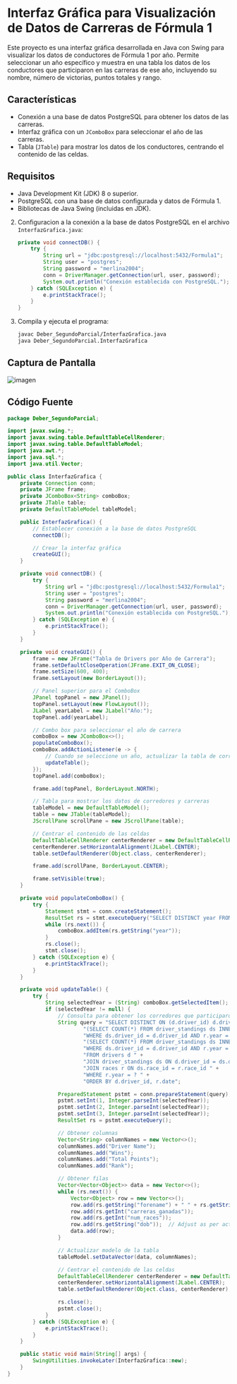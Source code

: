 # Interfaz Gráfica para Visualización de Datos de Carreras de Fórmula 1

Este proyecto es una interfaz gráfica desarrollada en Java con Swing para visualizar los datos de conductores de Fórmula 1 por año. Permite seleccionar un año específico y muestra en una tabla los datos de los conductores que participaron en las carreras de ese año, incluyendo su nombre, número de victorias, puntos totales y rango.

## Características

- Conexión a una base de datos PostgreSQL para obtener los datos de las carreras.
- Interfaz gráfica con un `JComboBox` para seleccionar el año de las carreras.
- Tabla (`JTable`) para mostrar los datos de los conductores, centrando el contenido de las celdas.

## Requisitos

- Java Development Kit (JDK) 8 o superior.
- PostgreSQL con una base de datos configurada y datos de Fórmula 1.
- Bibliotecas de Java Swing (incluidas en JDK).


2. Configuracion a la conexión a la base de datos PostgreSQL en el archivo `InterfazGrafica.java`:
    ```java
    private void connectDB() {
        try {
            String url = "jdbc:postgresql://localhost:5432/Formula1";
            String user = "postgres";
            String password = "merlina2004";
            conn = DriverManager.getConnection(url, user, password);
            System.out.println("Conexión establecida con PostgreSQL.");
        } catch (SQLException e) {
            e.printStackTrace();
        }
    }
    ```

3. Compila y ejecuta el programa:
    ```bash
    javac Deber_SegundoParcial/InterfazGrafica.java
    java Deber_SegundoParcial.InterfazGrafica
    ```

## Captura de Pantalla

![imagen](https://github.com/JansHilaca/ConductoresInterfaz/assets/168945853/82d7ea64-8c87-467a-8a6f-e8c43e20e474)

## Código Fuente

```java
package Deber_SegundoParcial;

import javax.swing.*;
import javax.swing.table.DefaultTableCellRenderer;
import javax.swing.table.DefaultTableModel;
import java.awt.*;
import java.sql.*;
import java.util.Vector;

public class InterfazGrafica {
    private Connection conn;
    private JFrame frame;
    private JComboBox<String> comboBox;
    private JTable table;
    private DefaultTableModel tableModel;

    public InterfazGrafica() {
        // Establecer conexión a la base de datos PostgreSQL
        connectDB();

        // Crear la interfaz gráfica
        createGUI();
    }

    private void connectDB() {
        try {
            String url = "jdbc:postgresql://localhost:5432/Formula1";
            String user = "postgres";
            String password = "merlina2004";
            conn = DriverManager.getConnection(url, user, password);
            System.out.println("Conexión establecida con PostgreSQL.");
        } catch (SQLException e) {
            e.printStackTrace();
        }
    }

    private void createGUI() {
        frame = new JFrame("Tabla de Drivers por Año de Carrera");
        frame.setDefaultCloseOperation(JFrame.EXIT_ON_CLOSE);
        frame.setSize(600, 400);
        frame.setLayout(new BorderLayout());

        // Panel superior para el ComboBox
        JPanel topPanel = new JPanel();
        topPanel.setLayout(new FlowLayout());
        JLabel yearLabel = new JLabel("Año:");
        topPanel.add(yearLabel);

        // Combo box para seleccionar el año de carrera
        comboBox = new JComboBox<>();
        populateComboBox();
        comboBox.addActionListener(e -> {
            // Cuando se seleccione un año, actualizar la tabla de corredores
            updateTable();
        });
        topPanel.add(comboBox);

        frame.add(topPanel, BorderLayout.NORTH);

        // Tabla para mostrar los datos de corredores y carreras
        tableModel = new DefaultTableModel();
        table = new JTable(tableModel);
        JScrollPane scrollPane = new JScrollPane(table);

        // Centrar el contenido de las celdas
        DefaultTableCellRenderer centerRenderer = new DefaultTableCellRenderer();
        centerRenderer.setHorizontalAlignment(JLabel.CENTER);
        table.setDefaultRenderer(Object.class, centerRenderer);

        frame.add(scrollPane, BorderLayout.CENTER);

        frame.setVisible(true);
    }

    private void populateComboBox() {
        try {
            Statement stmt = conn.createStatement();
            ResultSet rs = stmt.executeQuery("SELECT DISTINCT year FROM races ORDER BY year DESC");
            while (rs.next()) {
                comboBox.addItem(rs.getString("year"));
            }
            rs.close();
            stmt.close();
        } catch (SQLException e) {
            e.printStackTrace();
        }
    }

    private void updateTable() {
        try {
            String selectedYear = (String) comboBox.getSelectedItem();
            if (selectedYear != null) {
                // Consulta para obtener los corredores que participaron en las carreras del año seleccionado
                String query = "SELECT DISTINCT ON (d.driver_id) d.driver_id, d.forename, d.surname, d.dob, d.nationality, " +
                        "(SELECT COUNT(*) FROM driver_standings ds INNER JOIN races r ON ds.race_id = r.race_id " +
                        "WHERE ds.driver_id = d.driver_id AND r.year = ? AND ds.position = 1) AS carreras_ganadas, " +
                        "(SELECT COUNT(*) FROM driver_standings ds INNER JOIN races r ON ds.race_id = r.race_id " +
                        "WHERE ds.driver_id = d.driver_id AND r.year = ?) AS num_races " +
                        "FROM drivers d " +
                        "JOIN driver_standings ds ON d.driver_id = ds.driver_id " +
                        "JOIN races r ON ds.race_id = r.race_id " +
                        "WHERE r.year = ? " +
                        "ORDER BY d.driver_id, r.date";

                PreparedStatement pstmt = conn.prepareStatement(query);
                pstmt.setInt(1, Integer.parseInt(selectedYear));
                pstmt.setInt(2, Integer.parseInt(selectedYear));
                pstmt.setInt(3, Integer.parseInt(selectedYear));
                ResultSet rs = pstmt.executeQuery();

                // Obtener columnas
                Vector<String> columnNames = new Vector<>();
                columnNames.add("Driver Name");
                columnNames.add("Wins");
                columnNames.add("Total Points");
                columnNames.add("Rank");

                // Obtener filas
                Vector<Vector<Object>> data = new Vector<>();
                while (rs.next()) {
                    Vector<Object> row = new Vector<>();
                    row.add(rs.getString("forename") + " " + rs.getString("surname"));
                    row.add(rs.getInt("carreras_ganadas"));
                    row.add(rs.getInt("num_races"));
                    row.add(rs.getString("dob"));  // Adjust as per actual rank calculation if needed
                    data.add(row);
                }

                // Actualizar modelo de la tabla
                tableModel.setDataVector(data, columnNames);

                // Centrar el contenido de las celdas
                DefaultTableCellRenderer centerRenderer = new DefaultTableCellRenderer();
                centerRenderer.setHorizontalAlignment(JLabel.CENTER);
                table.setDefaultRenderer(Object.class, centerRenderer);

                rs.close();
                pstmt.close();
            }
        } catch (SQLException e) {
            e.printStackTrace();
        }
    }

    public static void main(String[] args) {
        SwingUtilities.invokeLater(InterfazGrafica::new);
    }
}
